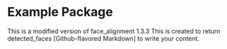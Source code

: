 # Example Package

This is a modified version of face_alignment 1.3.3
This is created to return detected_faces
[Github-flavored Markdown]
to write your content.